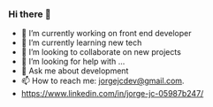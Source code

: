 ### Hi there 👋

- 🔭 I’m currently working on front end developer
- 🌱 I’m currently learning new tech
- 👯 I’m looking to collaborate on new projects
- 🤔 I’m looking for help with ...
- 💬 Ask me about development
- 📫 How to reach me: jorgejcdev@gmail.com.
- https://www.linkedin.com/in/jorge-jc-05987b247/

<!---
jorgejcdev/jorgejcdev is a ✨ special ✨ repository because its `README.md` (this file) appears on your GitHub profile.
You can click the Preview link to take a look at your changes.
--->
